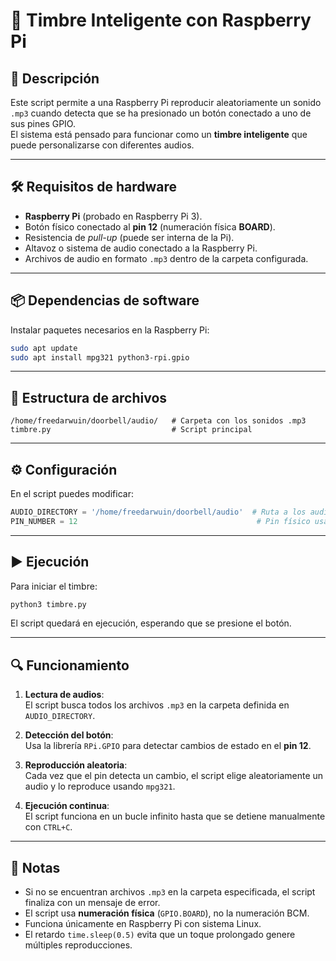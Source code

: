 
# 📄 Timbre Inteligente con Raspberry Pi

## 📌 Descripción
Este script permite a una Raspberry Pi reproducir aleatoriamente un sonido `.mp3` cuando detecta que se ha presionado un botón conectado a uno de sus pines GPIO.  
El sistema está pensado para funcionar como un **timbre inteligente** que puede personalizarse con diferentes audios.

---

## 🛠 Requisitos de hardware
- **Raspberry Pi** (probado en Raspberry Pi 3).
- Botón físico conectado al **pin 12** (numeración física **BOARD**).
- Resistencia de *pull-up* (puede ser interna de la Pi).
- Altavoz o sistema de audio conectado a la Raspberry Pi.
- Archivos de audio en formato `.mp3` dentro de la carpeta configurada.

---

## 📦 Dependencias de software
Instalar paquetes necesarios en la Raspberry Pi:

```bash
sudo apt update
sudo apt install mpg321 python3-rpi.gpio
```

---

## 📂 Estructura de archivos
```
/home/freedarwuin/doorbell/audio/   # Carpeta con los sonidos .mp3
timbre.py                           # Script principal
```

---

## ⚙ Configuración
En el script puedes modificar:
```python
AUDIO_DIRECTORY = '/home/freedarwuin/doorbell/audio'  # Ruta a los audios
PIN_NUMBER = 12                                        # Pin físico usado para el botón
```

---

## ▶ Ejecución
Para iniciar el timbre:
```bash
python3 timbre.py
```
El script quedará en ejecución, esperando que se presione el botón.

---

## 🔍 Funcionamiento
1. **Lectura de audios**:  
   El script busca todos los archivos `.mp3` en la carpeta definida en `AUDIO_DIRECTORY`.

2. **Detección del botón**:  
   Usa la librería `RPi.GPIO` para detectar cambios de estado en el **pin 12**.

3. **Reproducción aleatoria**:  
   Cada vez que el pin detecta un cambio, el script elige aleatoriamente un audio y lo reproduce usando `mpg321`.

4. **Ejecución continua**:  
   El script funciona en un bucle infinito hasta que se detiene manualmente con `CTRL+C`.

---

## 📝 Notas
- Si no se encuentran archivos `.mp3` en la carpeta especificada, el script finaliza con un mensaje de error.
- El script usa **numeración física** (`GPIO.BOARD`), no la numeración BCM.
- Funciona únicamente en Raspberry Pi con sistema Linux.
- El retardo `time.sleep(0.5)` evita que un toque prolongado genere múltiples reproducciones.
